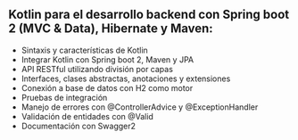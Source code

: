 ## Kotlin para el desarrollo backend con Spring boot 2 (MVC & Data), Hibernate y Maven:
* Sintaxis y características de Kotlin
* Integrar Kotlin con Spring boot 2, Maven y JPA
* API RESTful utilizando división por capas
* Interfaces, clases abstractas, anotaciones y extensiones
* Conexión a base de datos con H2 como motor
* Pruebas de integración
* Manejo de errores con @ControllerAdvice y @ExceptionHandler
* Validación de entidades con @Valid
* Documentación con Swagger2
